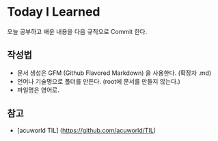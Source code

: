 # Today I Learned

오늘 공부하고 배운 내용을 다음 규칙으로 Commit 한다.

## 작성법

* 문서 생성은 GFM (Github Flavored Markdown) 을 사용한다. (확장자 .md)
* 언어나 기술명으로 폴더를 만든다. (root에 문서를 만들지 않는다.)
* 파일명은 영어로.

## 참고

* [acuworld TIL] (https://github.com/acuworld/TIL)
